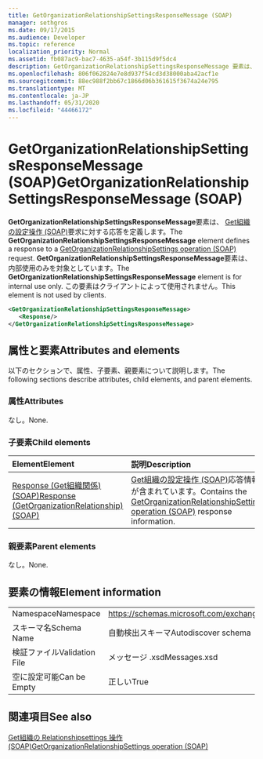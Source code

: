 ```yaml
---
title: GetOrganizationRelationshipSettingsResponseMessage (SOAP)
manager: sethgros
ms.date: 09/17/2015
ms.audience: Developer
ms.topic: reference
localization_priority: Normal
ms.assetid: fb087ac9-bac7-4635-a54f-3b115d9f5dc4
description: GetOrganizationRelationshipSettingsResponseMessage 要素は、Get組織の設定操作 (SOAP) 要求に対する応答を定義します。 GetOrganizationRelationshipSettingsResponseMessage 要素は、内部使用のみを対象としています。 この要素はクライアントによって使用されません。
ms.openlocfilehash: 806f062824e7e8d937f54cd3d38000aba42acf1e
ms.sourcegitcommit: 88ec988f2bb67c1866d06b361615f3674a24e795
ms.translationtype: MT
ms.contentlocale: ja-JP
ms.lasthandoff: 05/31/2020
ms.locfileid: "44466172"
---
```

# <a name="getorganizationrelationshipsettingsresponsemessage-soap"></a><span data-ttu-id="eb783-105">GetOrganizationRelationshipSettingsResponseMessage (SOAP)</span><span class="sxs-lookup"><span data-stu-id="eb783-105">GetOrganizationRelationshipSettingsResponseMessage (SOAP)</span></span>

<span data-ttu-id="eb783-106">**GetOrganizationRelationshipSettingsResponseMessage**要素は、 [Get組織の設定操作 (SOAP)](getorganizationrelationshipsettings-operation-soap.md)要求に対する応答を定義します。</span><span class="sxs-lookup"><span data-stu-id="eb783-106">The **GetOrganizationRelationshipSettingsResponseMessage** element defines a response to a [GetOrganizationRelationshipSettings operation (SOAP)](getorganizationrelationshipsettings-operation-soap.md) request.</span></span> <span data-ttu-id="eb783-107">**GetOrganizationRelationshipSettingsResponseMessage**要素は、内部使用のみを対象としています。</span><span class="sxs-lookup"><span data-stu-id="eb783-107">The **GetOrganizationRelationshipSettingsResponseMessage** element is for internal use only.</span></span> <span data-ttu-id="eb783-108">この要素はクライアントによって使用されません。</span><span class="sxs-lookup"><span data-stu-id="eb783-108">This element is not used by clients.</span></span> 
  
```XML
<GetOrganizationRelationshipSettingsResponseMessage>
   <Response/>
</GetOrganizationRelationshipSettingsResponseMessage>
```

## <a name="attributes-and-elements"></a><span data-ttu-id="eb783-109">属性と要素</span><span class="sxs-lookup"><span data-stu-id="eb783-109">Attributes and elements</span></span>

<span data-ttu-id="eb783-110">以下のセクションで、属性、子要素、親要素について説明します。</span><span class="sxs-lookup"><span data-stu-id="eb783-110">The following sections describe attributes, child elements, and parent elements.</span></span>
  
### <a name="attributes"></a><span data-ttu-id="eb783-111">属性</span><span class="sxs-lookup"><span data-stu-id="eb783-111">Attributes</span></span>

<span data-ttu-id="eb783-112">なし。</span><span class="sxs-lookup"><span data-stu-id="eb783-112">None.</span></span>
  
### <a name="child-elements"></a><span data-ttu-id="eb783-113">子要素</span><span class="sxs-lookup"><span data-stu-id="eb783-113">Child elements</span></span>

|<span data-ttu-id="eb783-114">**Element**</span><span class="sxs-lookup"><span data-stu-id="eb783-114">**Element**</span></span>|<span data-ttu-id="eb783-115">**説明**</span><span class="sxs-lookup"><span data-stu-id="eb783-115">**Description**</span></span>|
|:-----|:-----|
|[<span data-ttu-id="eb783-116">Response (Get組織関係) (SOAP)</span><span class="sxs-lookup"><span data-stu-id="eb783-116">Response (GetOrganizationRelationship) (SOAP)</span></span>](response-getorganizationrelationshipsoap.md) <br/> |<span data-ttu-id="eb783-117">[Get組織の設定操作 (SOAP)](getorganizationrelationshipsettings-operation-soap.md)応答情報が含まれています。</span><span class="sxs-lookup"><span data-stu-id="eb783-117">Contains the [GetOrganizationRelationshipSettings operation (SOAP)](getorganizationrelationshipsettings-operation-soap.md) response information.</span></span>  <br/> |
   
### <a name="parent-elements"></a><span data-ttu-id="eb783-118">親要素</span><span class="sxs-lookup"><span data-stu-id="eb783-118">Parent elements</span></span>

<span data-ttu-id="eb783-119">なし。</span><span class="sxs-lookup"><span data-stu-id="eb783-119">None.</span></span>
  
## <a name="element-information"></a><span data-ttu-id="eb783-120">要素の情報</span><span class="sxs-lookup"><span data-stu-id="eb783-120">Element information</span></span>

|||
|:-----|:-----|
|<span data-ttu-id="eb783-121">Namespace</span><span class="sxs-lookup"><span data-stu-id="eb783-121">Namespace</span></span>  <br/> |https://schemas.microsoft.com/exchange/2010/Autodiscover  <br/> |
|<span data-ttu-id="eb783-122">スキーマ名</span><span class="sxs-lookup"><span data-stu-id="eb783-122">Schema Name</span></span>  <br/> |<span data-ttu-id="eb783-123">自動検出スキーマ</span><span class="sxs-lookup"><span data-stu-id="eb783-123">Autodiscover schema</span></span>  <br/> |
|<span data-ttu-id="eb783-124">検証ファイル</span><span class="sxs-lookup"><span data-stu-id="eb783-124">Validation File</span></span>  <br/> |<span data-ttu-id="eb783-125">メッセージ .xsd</span><span class="sxs-lookup"><span data-stu-id="eb783-125">Messages.xsd</span></span>  <br/> |
|<span data-ttu-id="eb783-126">空に設定可能</span><span class="sxs-lookup"><span data-stu-id="eb783-126">Can be Empty</span></span>  <br/> |<span data-ttu-id="eb783-127">正しい</span><span class="sxs-lookup"><span data-stu-id="eb783-127">True</span></span>  <br/> |
   
## <a name="see-also"></a><span data-ttu-id="eb783-128">関連項目</span><span class="sxs-lookup"><span data-stu-id="eb783-128">See also</span></span>



[<span data-ttu-id="eb783-129">Get組織の Relationshipsettings 操作 (SOAP)</span><span class="sxs-lookup"><span data-stu-id="eb783-129">GetOrganizationRelationshipSettings operation (SOAP)</span></span>](getorganizationrelationshipsettings-operation-soap.md)

